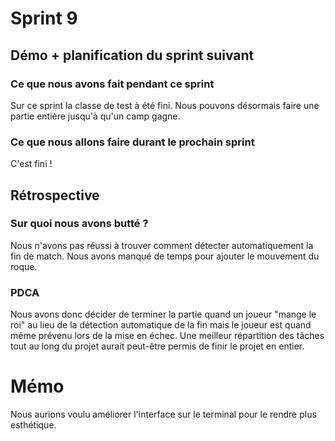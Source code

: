 # Sprint 9

## Démo + planification du sprint suivant

### Ce que nous avons fait pendant ce sprint
Sur ce sprint la classe de test à été fini.
Nous pouvons désormais faire une partie entière jusqu'à qu'un camp gagne.

### Ce que nous allons faire durant le prochain sprint
C'est fini !

## Rétrospective

### Sur quoi nous avons butté ?
Nous n'avons pas réussi à trouver comment détecter automatiquement la fin de match.
Nous avons manqué de temps pour ajouter le mouvement du roque.

### PDCA
Nous avons donc décider de terminer la partie quand un joueur "mange le roi" au lieu de la détection automatique de la fin mais le joueur est quand même prévenu lors de la mise en échec.
Une meilleur répartition des tâches tout au long du projet aurait peut-être permis de finir le projet en entier.

# Mémo
Nous aurions voulu améliorer l'interface sur le terminal pour le rendre plus esthétique.
